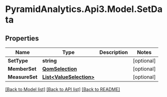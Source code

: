 # PyramidAnalytics.Api3.Model.SetData

## Properties

Name | Type | Description | Notes
------------ | ------------- | ------------- | -------------
**SetType** | **string** |  | [optional] 
**MemberSet** | [**QomSelection**](QomSelection.md) |  | [optional] 
**MeasureSet** | [**List&lt;ValueSelection&gt;**](ValueSelection.md) |  | [optional] 

[[Back to Model list]](../README.md#documentation-for-models) [[Back to API list]](../README.md#documentation-for-api-endpoints) [[Back to README]](../README.md)

